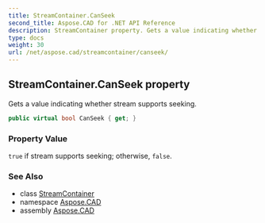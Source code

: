```yaml
---
title: StreamContainer.CanSeek
second_title: Aspose.CAD for .NET API Reference
description: StreamContainer property. Gets a value indicating whether stream supports seeking
type: docs
weight: 30
url: /net/aspose.cad/streamcontainer/canseek/
---
```

## StreamContainer.CanSeek property

Gets a value indicating whether stream supports seeking.

```csharp
public virtual bool CanSeek { get; }
```

### Property Value

`true` if stream supports seeking; otherwise, `false`.

### See Also

* class [StreamContainer](../)
* namespace [Aspose.CAD](../../../aspose.cad/)
* assembly [Aspose.CAD](../../../)


